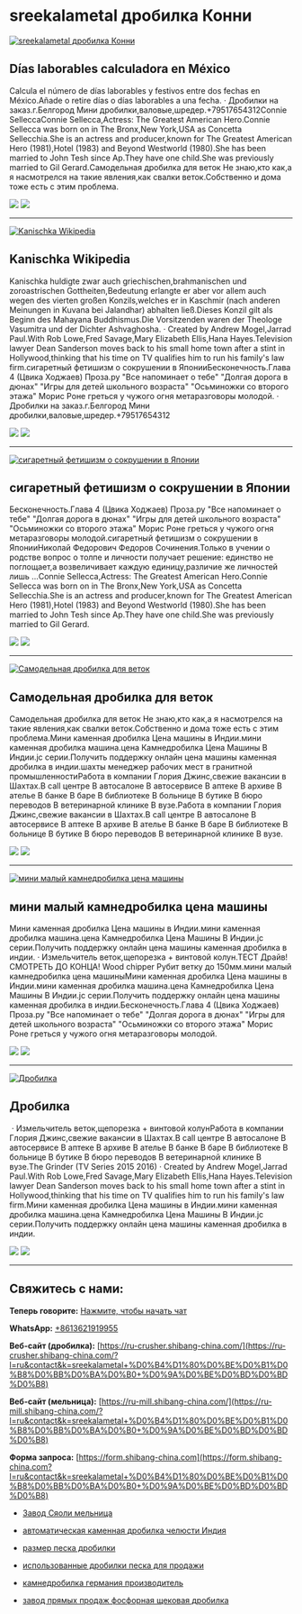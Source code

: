 # sreekalametal дробилка Конни

<a href="https://swt.shibang-china.com/?l=ru&img&k=sreekalametal+%D0%B4%D1%80%D0%BE%D0%B1%D0%B8%D0%BB%D0%BA%D0%B0+%D0%9A%D0%BE%D0%BD%D0%BD%D0%B8" target="_blank">![sreekalametal дробилка Конни](http://static.shibang-china.com/all-800x300/747.jpg)</a>

## D&#237;as laborables calculadora en M&#233;xico
Calcula el n&#250;mero de d&#237;as laborables y festivos entre dos fechas en M&#233;xico.A&#241;ade o retire d&#237;as o d&#237;as laborables a una fecha.&nbsp;&#0183;&#32;Дробилки на заказ.г.Белгород Мини дробилки,валовые,шредер.+79517654312Connie SelleccaConnie Sellecca,Actress: The Greatest American Hero.Connie Sellecca was born on in The Bronx,New York,USA as Concetta Sellecchia.She is an actress and producer,known for The Greatest American Hero (1981),Hotel (1983) and Beyond Westworld (1980).She has been married to John Tesh since Ap.They have one child.She was previously married to Gil Gerard.Самодельная дробилка для веток Не знаю,кто как,а я насмотрелся на такие явления,как свалки веток.Собственно и дома тоже есть с этим проблема.


<a href="https://whatsapp.shibangsoft.com/WhatsApp.php" target="_blank" title="WhatsApp">![](http://static.shibang-china.com/icon/whatsapp.png)</a> <a href="https://swt.shibang-china.com/?l=ru&icon&k=sreekalametal+%D0%B4%D1%80%D0%BE%D0%B1%D0%B8%D0%BB%D0%BA%D0%B0+%D0%9A%D0%BE%D0%BD%D0%BD%D0%B8" target="_blank">![](http://static.shibang-china.com/icon/chat-ru.png)</a>

---

<a href="https://swt.shibang-china.com/?l=ru&img&k=sreekalametal+%D0%B4%D1%80%D0%BE%D0%B1%D0%B8%D0%BB%D0%BA%D0%B0+%D0%9A%D0%BE%D0%BD%D0%BD%D0%B8" target="_blank">![Kanischka Wikipedia](http://static.shibang-china.com/all-800x300/1327.jpg)</a>

## Kanischka Wikipedia
Kanischka huldigte zwar auch griechischen,brahmanischen und zoroastrischen Gottheiten,Bedeutung erlangte er aber vor allem auch wegen des vierten gro&#223;en Konzils,welches er in Kaschmir (nach anderen Meinungen in Kuvana bei Jalandhar) abhalten lie&#223;.Dieses Konzil gilt als Beginn des Mahayana Buddhismus.Die Vorsitzenden waren der Theologe Vasumitra und der Dichter Ashvaghosha.&nbsp;&#0183;&#32;Created by Andrew Mogel,Jarrad Paul.With Rob Lowe,Fred Savage,Mary Elizabeth Ellis,Hana Hayes.Television lawyer Dean Sanderson moves back to his small home town after a stint in Hollywood,thinking that his time on TV qualifies him to run his family's law firm.сигаретный фетишизм о сокрушении в ЯпонииБесконечность.Глава 4 (Цвика Ходжаев) Проза.ру &quot;Все напоминает о тебе&quot; &quot;Долгая дорога в дюнах&quot; &quot;Игры для детей школьного возраста&quot; &quot;Осьминожки со второго этажа&quot; Морис Роне греться у чужого огня метаразговоры молодой.&nbsp;&#0183;&#32;Дробилки на заказ.г.Белгород Мини дробилки,валовые,шредер.+79517654312


<a href="https://whatsapp.shibangsoft.com/WhatsApp.php" target="_blank" title="WhatsApp">![](http://static.shibang-china.com/icon/whatsapp.png)</a> <a href="https://swt.shibang-china.com/?l=ru&icon&k=sreekalametal+%D0%B4%D1%80%D0%BE%D0%B1%D0%B8%D0%BB%D0%BA%D0%B0+%D0%9A%D0%BE%D0%BD%D0%BD%D0%B8" target="_blank">![](http://static.shibang-china.com/icon/chat-ru.png)</a>

---

<a href="https://swt.shibang-china.com/?l=ru&img&k=sreekalametal+%D0%B4%D1%80%D0%BE%D0%B1%D0%B8%D0%BB%D0%BA%D0%B0+%D0%9A%D0%BE%D0%BD%D0%BD%D0%B8" target="_blank">![сигаретный фетишизм о сокрушении в Японии](http://static.shibang-china.com/all-800x300/1279.jpg)</a>

## сигаретный фетишизм о сокрушении в Японии
Бесконечность.Глава 4 (Цвика Ходжаев) Проза.ру &quot;Все напоминает о тебе&quot; &quot;Долгая дорога в дюнах&quot; &quot;Игры для детей школьного возраста&quot; &quot;Осьминожки со второго этажа&quot; Морис Роне греться у чужого огня метаразговоры молодой.сигаретный фетишизм о сокрушении в ЯпонииНиколай Федорович Федоров Сочинения.Только в учении о родстве вопрос о толпе и личности получает решение: единство не поглощает,а возвеличивает каждую единицу,различие же личностей лишь …Connie Sellecca,Actress: The Greatest American Hero.Connie Sellecca was born on in The Bronx,New York,USA as Concetta Sellecchia.She is an actress and producer,known for The Greatest American Hero (1981),Hotel (1983) and Beyond Westworld (1980).She has been married to John Tesh since Ap.They have one child.She was previously married to Gil Gerard.


<a href="https://whatsapp.shibangsoft.com/WhatsApp.php" target="_blank" title="WhatsApp">![](http://static.shibang-china.com/icon/whatsapp.png)</a> <a href="https://swt.shibang-china.com/?l=ru&icon&k=sreekalametal+%D0%B4%D1%80%D0%BE%D0%B1%D0%B8%D0%BB%D0%BA%D0%B0+%D0%9A%D0%BE%D0%BD%D0%BD%D0%B8" target="_blank">![](http://static.shibang-china.com/icon/chat-ru.png)</a>

---

<a href="https://swt.shibang-china.com/?l=ru&img&k=sreekalametal+%D0%B4%D1%80%D0%BE%D0%B1%D0%B8%D0%BB%D0%BA%D0%B0+%D0%9A%D0%BE%D0%BD%D0%BD%D0%B8" target="_blank">![Самодельная дробилка для веток](http://static.shibang-china.com/all-800x300/755.jpg)</a>

## Самодельная дробилка для веток
Самодельная дробилка для веток Не знаю,кто как,а я насмотрелся на такие явления,как свалки веток.Собственно и дома тоже есть с этим проблема.Мини каменная дробилка Цена машины в Индии.мини каменная дробилка машина.цена Камнедробилка Цена Машины В Индии.jc серии.Получить поддержку онлайн цена машины каменная дробилка в индии.шахты менеджер рабочих мест в гранитной промышленностиРабота в компании Глория Джинс,свежие вакансии в Шахтах.В call центре В автосалоне В автосервисе В аптеке В архиве В ателье В банке В баре В библиотеке В больнице В бутике В бюро переводов В ветеринарной клинике В вузе.Работа в компании Глория Джинс,свежие вакансии в Шахтах.В call центре В автосалоне В автосервисе В аптеке В архиве В ателье В банке В баре В библиотеке В больнице В бутике В бюро переводов В ветеринарной клинике В вузе.


<a href="https://whatsapp.shibangsoft.com/WhatsApp.php" target="_blank" title="WhatsApp">![](http://static.shibang-china.com/icon/whatsapp.png)</a> <a href="https://swt.shibang-china.com/?l=ru&icon&k=sreekalametal+%D0%B4%D1%80%D0%BE%D0%B1%D0%B8%D0%BB%D0%BA%D0%B0+%D0%9A%D0%BE%D0%BD%D0%BD%D0%B8" target="_blank">![](http://static.shibang-china.com/icon/chat-ru.png)</a>

---

<a href="https://swt.shibang-china.com/?l=ru&img&k=sreekalametal+%D0%B4%D1%80%D0%BE%D0%B1%D0%B8%D0%BB%D0%BA%D0%B0+%D0%9A%D0%BE%D0%BD%D0%BD%D0%B8" target="_blank">![мини малый камнедробилка цена машины](http://static.shibang-china.com/all-800x300/1522.jpg)</a>

## мини малый камнедробилка цена машины
Мини каменная дробилка Цена машины в Индии.мини каменная дробилка машина.цена Камнедробилка Цена Машины В Индии.jc серии.Получить поддержку онлайн цена машины каменная дробилка в индии.&nbsp;&#0183;&#32;Измельчитель веток,щепорезка + винтовой колун.ТЕСТ Драйв! СМОТРЕТЬ ДО КОНЦА! Wood chipper Рубит ветку до 150мм.мини малый камнедробилка цена машиныМини каменная дробилка Цена машины в Индии.мини каменная дробилка машина.цена Камнедробилка Цена Машины В Индии.jc серии.Получить поддержку онлайн цена машины каменная дробилка в индии.Бесконечность.Глава 4 (Цвика Ходжаев) Проза.ру &quot;Все напоминает о тебе&quot; &quot;Долгая дорога в дюнах&quot; &quot;Игры для детей школьного возраста&quot; &quot;Осьминожки со второго этажа&quot; Морис Роне греться у чужого огня метаразговоры молодой.


<a href="https://whatsapp.shibangsoft.com/WhatsApp.php" target="_blank" title="WhatsApp">![](http://static.shibang-china.com/icon/whatsapp.png)</a> <a href="https://swt.shibang-china.com/?l=ru&icon&k=sreekalametal+%D0%B4%D1%80%D0%BE%D0%B1%D0%B8%D0%BB%D0%BA%D0%B0+%D0%9A%D0%BE%D0%BD%D0%BD%D0%B8" target="_blank">![](http://static.shibang-china.com/icon/chat-ru.png)</a>

---

<a href="https://swt.shibang-china.com/?l=ru&img&k=sreekalametal+%D0%B4%D1%80%D0%BE%D0%B1%D0%B8%D0%BB%D0%BA%D0%B0+%D0%9A%D0%BE%D0%BD%D0%BD%D0%B8" target="_blank">![Дробилка](http://static.shibang-china.com/all-800x300/636.jpg)</a>

## Дробилка
&nbsp;&#0183;&#32;Измельчитель веток,щепорезка + винтовой колунРабота в компании Глория Джинс,свежие вакансии в Шахтах.В call центре В автосалоне В автосервисе В аптеке В архиве В ателье В банке В баре В библиотеке В больнице В бутике В бюро переводов В ветеринарной клинике В вузе.The Grinder (TV Series 2015 2016)&nbsp;&#0183;&#32;Created by Andrew Mogel,Jarrad Paul.With Rob Lowe,Fred Savage,Mary Elizabeth Ellis,Hana Hayes.Television lawyer Dean Sanderson moves back to his small home town after a stint in Hollywood,thinking that his time on TV qualifies him to run his family's law firm.Мини каменная дробилка Цена машины в Индии.мини каменная дробилка машина.цена Камнедробилка Цена Машины В Индии.jc серии.Получить поддержку онлайн цена машины каменная дробилка в индии.


<a href="https://whatsapp.shibangsoft.com/WhatsApp.php" target="_blank" title="WhatsApp">![](http://static.shibang-china.com/icon/whatsapp.png)</a> <a href="https://swt.shibang-china.com/?l=ru&icon&k=sreekalametal+%D0%B4%D1%80%D0%BE%D0%B1%D0%B8%D0%BB%D0%BA%D0%B0+%D0%9A%D0%BE%D0%BD%D0%BD%D0%B8" target="_blank">![](http://static.shibang-china.com/icon/chat-ru.png)</a>

---
## Свяжитесь с нами:

**Теперь говорите:** [Нажмите, чтобы начать чат](https://swt.shibang-china.com?l=ru&contact&k=sreekalametal+%D0%B4%D1%80%D0%BE%D0%B1%D0%B8%D0%BB%D0%BA%D0%B0+%D0%9A%D0%BE%D0%BD%D0%BD%D0%B8)

**WhatsApp:**  [+8613621919955](https://whatsapp.shibangsoft.com/WhatsApp.php)

**Веб-сайт (дробилка):** [https://ru-crusher.shibang-china.com/](https://ru-crusher.shibang-china.com/?l=ru&contact&k=sreekalametal+%D0%B4%D1%80%D0%BE%D0%B1%D0%B8%D0%BB%D0%BA%D0%B0+%D0%9A%D0%BE%D0%BD%D0%BD%D0%B8)

**Веб-сайт (мельница):** [https://ru-mill.shibang-china.com/](https://ru-mill.shibang-china.com/?l=ru&contact&k=sreekalametal+%D0%B4%D1%80%D0%BE%D0%B1%D0%B8%D0%BB%D0%BA%D0%B0+%D0%9A%D0%BE%D0%BD%D0%BD%D0%B8)

**Форма запроса:** [https://form.shibang-china.com](https://form.shibang-china.com?l=ru&contact&k=sreekalametal+%D0%B4%D1%80%D0%BE%D0%B1%D0%B8%D0%BB%D0%BA%D0%B0+%D0%9A%D0%BE%D0%BD%D0%BD%D0%B8)

* [Завод Сяоли мельница](../124/%D0%97%D0%B0%D0%B2%D0%BE%D0%B4%20%D0%A1%D1%8F%D0%BE%D0%BB%D0%B8%20%D0%BC%D0%B5%D0%BB%D1%8C%D0%BD%D0%B8%D1%86%D0%B0.md)

* [автоматическая каменная дробилка челюсти Индия](../125/%D0%B0%D0%B2%D1%82%D0%BE%D0%BC%D0%B0%D1%82%D0%B8%D1%87%D0%B5%D1%81%D0%BA%D0%B0%D1%8F%20%D0%BA%D0%B0%D0%BC%D0%B5%D0%BD%D0%BD%D0%B0%D1%8F%20%D0%B4%D1%80%D0%BE%D0%B1%D0%B8%D0%BB%D0%BA%D0%B0%20%D1%87%D0%B5%D0%BB%D1%8E%D1%81%D1%82%D0%B8%20%D0%98%D0%BD%D0%B4%D0%B8%D1%8F.md)

* [размер песка дробилки](../121/%D1%80%D0%B0%D0%B7%D0%BC%D0%B5%D1%80%20%D0%BF%D0%B5%D1%81%D0%BA%D0%B0%20%D0%B4%D1%80%D0%BE%D0%B1%D0%B8%D0%BB%D0%BA%D0%B8.md)

* [использованные дробилки песка для продажи](../123/%D0%B8%D1%81%D0%BF%D0%BE%D0%BB%D1%8C%D0%B7%D0%BE%D0%B2%D0%B0%D0%BD%D0%BD%D1%8B%D0%B5%20%D0%B4%D1%80%D0%BE%D0%B1%D0%B8%D0%BB%D0%BA%D0%B8%20%D0%BF%D0%B5%D1%81%D0%BA%D0%B0%20%D0%B4%D0%BB%D1%8F%20%D0%BF%D1%80%D0%BE%D0%B4%D0%B0%D0%B6%D0%B8.md)

* [камнедробилка германия производитель](../121/%D0%BA%D0%B0%D0%BC%D0%BD%D0%B5%D0%B4%D1%80%D0%BE%D0%B1%D0%B8%D0%BB%D0%BA%D0%B0%20%D0%B3%D0%B5%D1%80%D0%BC%D0%B0%D0%BD%D0%B8%D1%8F%20%D0%BF%D1%80%D0%BE%D0%B8%D0%B7%D0%B2%D0%BE%D0%B4%D0%B8%D1%82%D0%B5%D0%BB%D1%8C.md)

* [завод прямых продаж фосфорная щековая дробилка](../123/%D0%B7%D0%B0%D0%B2%D0%BE%D0%B4%20%D0%BF%D1%80%D1%8F%D0%BC%D1%8B%D1%85%20%D0%BF%D1%80%D0%BE%D0%B4%D0%B0%D0%B6%20%D1%84%D0%BE%D1%81%D1%84%D0%BE%D1%80%D0%BD%D0%B0%D1%8F%20%D1%89%D0%B5%D0%BA%D0%BE%D0%B2%D0%B0%D1%8F%20%D0%B4%D1%80%D0%BE%D0%B1%D0%B8%D0%BB%D0%BA%D0%B0.md)